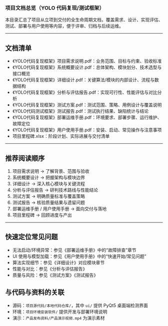 ### 项目文档总览（YOLO 代码复现/测试框架）

本目录汇总了项目从立项到交付的全生命周期文档，覆盖需求、设计、实现评估、测试、部署与用户使用等内容，便于评审、归档与后续运维。

---

## 文档清单

- 《YOLO代码复现框架》项目需求说明.pdf：业务范围、目标与约束、验收标准
- 《YOLO代码复现框架》系统概要设计.pdf：总体架构、模块划分、技术选型与接口概览
- 《YOLO代码复现框架》详细设计.pdf：关键算法/模块的内部设计、流程与数据结构
- 《YOLO代码复现框架》分析与评估报告.pdf：实现可行性、性能评估与对比分析
- 《YOLO代码复现框架》测试方案.pdf：测试范围、策略、用例设计与覆盖说明
- 《YOLO代码测试框架》测试报告.pdf：测试执行结果、缺陷统计与结论
- 《YOLO代码复现框架》部署运维手册.pdf：环境要求、部署步骤、运行维护、故障定位
- 《YOLO代码复现框架》用户使用手册.pdf：安装、启动、常见操作与注意事项
- 项目里程碑.xlsx：阶段计划、实际进展与交付清单

---

## 推荐阅读顺序

1) 项目需求说明 → 了解背景、范围与验收
2) 系统概要设计 → 把握架构与模块边界
3) 详细设计 → 深入核心模块与关键流程
4) 分析与评估报告 → 研判技术路线与性能结论
5) 测试方案 → 明确质量标准与覆盖策略
6) 测试报告 → 核验质量结果与遗留问题
7) 部署运维手册 / 用户使用手册 → 面向交付与落地
8) 项目里程碑 → 回顾进度与产出

---

## 快速定位常见问题

- 无法启动/环境异常：参见《部署运维手册》中的“故障排查”章节
- UI 使用与模型加载：参见《用户使用手册》中的“快速开始/常见问题”
- 算法实现细节：参见《详细设计》对应模块章节
- 性能与对比：参见《分析与评估报告》
- 质量与风险：参见《测试方案》《测试报告》

## 与代码与资料的关联

- 源码：`项目源代码/本地代码仓库/`，其中 `ui/` 提供 PyQt5 桌面端检测界面
- 环境：`项目环境安装软件/` 提供开发与部署环境说明
- 演示：`产品发布资料/产品演示视频.mp4` 为演示素材

